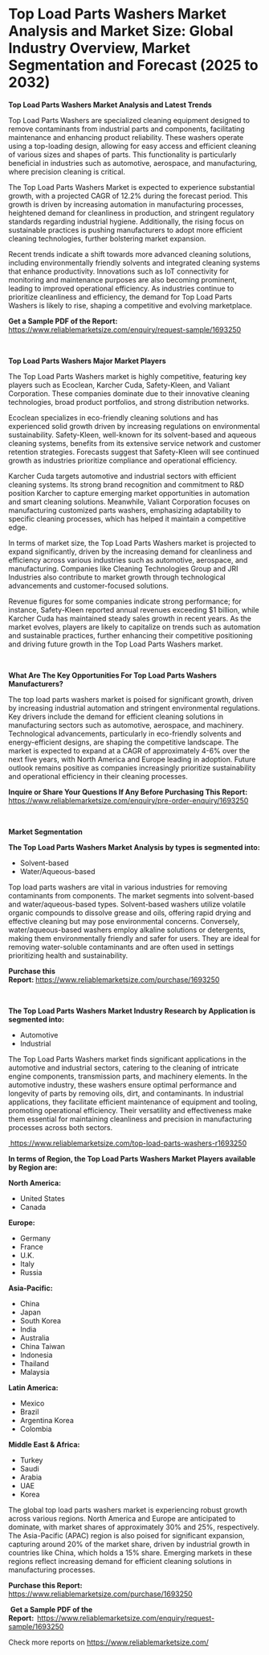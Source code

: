 <p><h1>Top Load Parts Washers Market Analysis and Market Size: Global Industry Overview, Market Segmentation and Forecast (2025 to 2032)</h1></p><p><strong>Top Load Parts Washers Market Analysis and Latest Trends</strong></p>
<p><p>Top Load Parts Washers are specialized cleaning equipment designed to remove contaminants from industrial parts and components, facilitating maintenance and enhancing product reliability. These washers operate using a top-loading design, allowing for easy access and efficient cleaning of various sizes and shapes of parts. This functionality is particularly beneficial in industries such as automotive, aerospace, and manufacturing, where precision cleaning is critical.</p><p>The Top Load Parts Washers Market is expected to experience substantial growth, with a projected CAGR of 12.2% during the forecast period. This growth is driven by increasing automation in manufacturing processes, heightened demand for cleanliness in production, and stringent regulatory standards regarding industrial hygiene. Additionally, the rising focus on sustainable practices is pushing manufacturers to adopt more efficient cleaning technologies, further bolstering market expansion.</p><p>Recent trends indicate a shift towards more advanced cleaning solutions, including environmentally friendly solvents and integrated cleaning systems that enhance productivity. Innovations such as IoT connectivity for monitoring and maintenance purposes are also becoming prominent, leading to improved operational efficiency. As industries continue to prioritize cleanliness and efficiency, the demand for Top Load Parts Washers is likely to rise, shaping a competitive and evolving marketplace.</p></p>
<p><strong>Get a Sample PDF of the Report:&nbsp;</strong> <a href="https://www.reliablemarketsize.com/enquiry/request-sample/1693250?utm_campaign=1911&utm_medium=2&utm_source=Github&utm_content=ia&utm_term=18022025&utm_id=top-load-parts-washers">https://www.reliablemarketsize.com/enquiry/request-sample/1693250</a></p>
<p>&nbsp;</p>
<p><strong>Top Load Parts Washers Major Market Players</strong></p>
<p><p>The Top Load Parts Washers market is highly competitive, featuring key players such as Ecoclean, Karcher Cuda, Safety-Kleen, and Valiant Corporation. These companies dominate due to their innovative cleaning technologies, broad product portfolios, and strong distribution networks. </p><p>Ecoclean specializes in eco-friendly cleaning solutions and has experienced solid growth driven by increasing regulations on environmental sustainability. Safety-Kleen, well-known for its solvent-based and aqueous cleaning systems, benefits from its extensive service network and customer retention strategies. Forecasts suggest that Safety-Kleen will see continued growth as industries prioritize compliance and operational efficiency.</p><p>Karcher Cuda targets automotive and industrial sectors with efficient cleaning systems. Its strong brand recognition and commitment to R&D position Karcher to capture emerging market opportunities in automation and smart cleaning solutions. Meanwhile, Valiant Corporation focuses on manufacturing customized parts washers, emphasizing adaptability to specific cleaning processes, which has helped it maintain a competitive edge.</p><p>In terms of market size, the Top Load Parts Washers market is projected to expand significantly, driven by the increasing demand for cleanliness and efficiency across various industries such as automotive, aerospace, and manufacturing. Companies like Cleaning Technologies Group and JRI Industries also contribute to market growth through technological advancements and customer-focused solutions.</p><p>Revenue figures for some companies indicate strong performance; for instance, Safety-Kleen reported annual revenues exceeding $1 billion, while Karcher Cuda has maintained steady sales growth in recent years. As the market evolves, players are likely to capitalize on trends such as automation and sustainable practices, further enhancing their competitive positioning and driving future growth in the Top Load Parts Washers market.</p></p>
<p>&nbsp;</p>
<p><strong>What Are The Key Opportunities For Top Load Parts Washers Manufacturers?</strong></p>
<p><p>The top load parts washers market is poised for significant growth, driven by increasing industrial automation and stringent environmental regulations. Key drivers include the demand for efficient cleaning solutions in manufacturing sectors such as automotive, aerospace, and machinery. Technological advancements, particularly in eco-friendly solvents and energy-efficient designs, are shaping the competitive landscape. The market is expected to expand at a CAGR of approximately 4-6% over the next five years, with North America and Europe leading in adoption. Future outlook remains positive as companies increasingly prioritize sustainability and operational efficiency in their cleaning processes.</p></p>
<p><strong>Inquire or Share Your Questions If Any Before Purchasing This Report:</strong> <a href="https://www.reliablemarketsize.com/enquiry/pre-order-enquiry/1693250?utm_campaign=1911&utm_medium=2&utm_source=Github&utm_content=ia&utm_term=18022025&utm_id=top-load-parts-washers">https://www.reliablemarketsize.com/enquiry/pre-order-enquiry/1693250</a></p>
<p>&nbsp;</p>
<p><strong>Market Segmentation</strong></p>
<p><strong>The Top Load Parts Washers Market Analysis by types is segmented into:</strong></p>
<p><ul><li>Solvent-based</li><li>Water/Aqueous-based</li></ul></p>
<p><p>Top load parts washers are vital in various industries for removing contaminants from components. The market segments into solvent-based and water/aqueous-based types. Solvent-based washers utilize volatile organic compounds to dissolve grease and oils, offering rapid drying and effective cleaning but may pose environmental concerns. Conversely, water/aqueous-based washers employ alkaline solutions or detergents, making them environmentally friendly and safer for users. They are ideal for removing water-soluble contaminants and are often used in settings prioritizing health and sustainability.</p></p>
<p><strong>Purchase this Report:&nbsp;</strong><a href="https://www.reliablemarketsize.com/purchase/1693250?utm_campaign=1911&utm_medium=2&utm_source=Github&utm_content=ia&utm_term=18022025&utm_id=top-load-parts-washers">https://www.reliablemarketsize.com/purchase/1693250</a></p>
<p>&nbsp;</p>
<p><strong>The Top Load Parts Washers Market Industry Research by Application is segmented into:</strong></p>
<p><ul><li>Automotive</li><li>Industrial</li></ul></p>
<p><p>The Top Load Parts Washers market finds significant applications in the automotive and industrial sectors, catering to the cleaning of intricate engine components, transmission parts, and machinery elements. In the automotive industry, these washers ensure optimal performance and longevity of parts by removing oils, dirt, and contaminants. In industrial applications, they facilitate efficient maintenance of equipment and tooling, promoting operational efficiency. Their versatility and effectiveness make them essential for maintaining cleanliness and precision in manufacturing processes across both sectors.</p></p>
<p><a href="https://www.reliablemarketsize.com/top-load-parts-washers-r1693250?utm_campaign=1911&utm_medium=2&utm_source=Github&utm_content=ia&utm_term=18022025&utm_id=top-load-parts-washers">&nbsp;https://www.reliablemarketsize.com/top-load-parts-washers-r1693250</a></p>
<p><strong>In terms of Region, the Top Load Parts Washers Market Players available by Region are:</strong></p>
<p>
    <p> <strong> North America: </strong>
        <ul>
            <li>United States</li>
            <li>Canada</li>
        </ul>
        </p> 
    <p> <strong> Europe: </strong>
        <ul>
            <li>Germany</li>
            <li>France</li>
            <li>U.K.</li>
            <li>Italy</li>
            <li>Russia</li>
        </ul>
        </p> 
    <p> <strong> Asia-Pacific: </strong>
        <ul>
            <li>China</li>
            <li>Japan</li>
            <li>South Korea</li>
            <li>India</li>
            <li>Australia</li>
            <li>China Taiwan</li>
            <li>Indonesia</li>
            <li>Thailand</li>
            <li>Malaysia</li>
        </ul>
        </p> 
    <p> <strong> Latin America: </strong>
        <ul>
            <li>Mexico</li>
            <li>Brazil</li>
            <li>Argentina Korea</li>
            <li>Colombia</li>
        </ul>
        </p> 
    <p> <strong> Middle East & Africa: </strong>
        <ul>
            <li>Turkey</li>
            <li>Saudi</li>
            <li>Arabia</li>
            <li>UAE</li>
            <li>Korea</li>
        </ul>
    </p>
    </p>
<p><p>The global top load parts washers market is experiencing robust growth across various regions. North America and Europe are anticipated to dominate, with market shares of approximately 30% and 25%, respectively. The Asia-Pacific (APAC) region is also poised for significant expansion, capturing around 20% of the market share, driven by industrial growth in countries like China, which holds a 15% share. Emerging markets in these regions reflect increasing demand for efficient cleaning solutions in manufacturing processes.</p></p>
<p><strong>Purchase this Report: </strong><a href="https://www.reliablemarketsize.com/purchase/1693250?utm_campaign=1911&utm_medium=2&utm_source=Github&utm_content=ia&utm_term=18022025&utm_id=top-load-parts-washers">https://www.reliablemarketsize.com/purchase/1693250</a></p>
<p>&nbsp;<strong>Get a Sample PDF of the Report:&nbsp;&nbsp;</strong><a href="https://www.reliablemarketsize.com/enquiry/request-sample/1693250?utm_campaign=1911&utm_medium=2&utm_source=Github&utm_content=ia&utm_term=18022025&utm_id=top-load-parts-washers">https://www.reliablemarketsize.com/enquiry/request-sample/1693250</a></p>
<p><strong></strong></p>
<p>Check more reports on <a href="https://www.reliablemarketsize.com/?utm_campaign=1911&utm_medium=2&utm_source=Github&utm_content=ia&utm_term=18022025&utm_id=top-load-parts-washers">https://www.reliablemarketsize.com/</a></p>